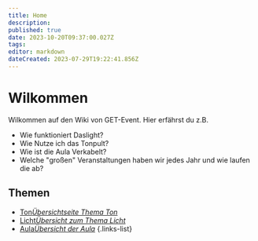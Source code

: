 ```yaml
---
title: Home
description: 
published: true
date: 2023-10-20T09:37:00.027Z
tags: 
editor: markdown
dateCreated: 2023-07-29T19:22:41.856Z
---
```


# Wilkommen
Wilkommen auf den Wiki von GET-Event. 
Hier erfährst du z.B.

- Wie funktioniert Daslight?
- Wie Nutze ich das Tonpult?
- Wie ist die Aula Verkabelt?
- Welche "großen" Veranstaltungen haben wir jedes Jahr und wie laufen die ab?

## Themen

- [Ton*Übersichtseite Thema Ton*](/ton)
- [Licht*Übersicht zum Thema Licht*](/licht)
- [Aula*Übersicht der Aula*](/aula)
{.links-list}


